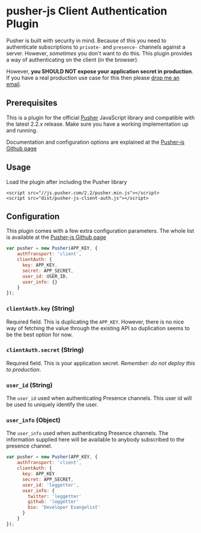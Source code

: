 # pusher-js Client Authentication Plugin

Pusher is built with security in mind. Because of this you need to authenticate subscriptions to `private-` and `presence-` channels against a server. However, *sometimes* you don't want to do this. This plugin provides a way of authenticating on the client (in the browser).

However,  **you SHOULD NOT expose your application secret in production**. If you have a real production use case for this then please [drop me an email](mailto:phil@leggetter.co.uk).

## Prerequisites

This is a plugin for the official [Pusher](http://pusher.com) JavaScript library and compatible with the latest 2.2.x release. Make sure you have a working implementation up and running.

Documentation and configuration options are explained at the [Pusher-js Github page](https://github.com/pusher/pusher-js)

## Usage

Load the plugin after including the Pusher library

    <script src="//js.pusher.com/2.2/pusher.min.js"></script>
    <script src="dist/pusher-js-client-auth.js"></script>

## Configuration

This plugin comes with a few extra configuration parameters. The whole list is available at the [Pusher-js Github page](https://github.com/pusher/pusher-js#configuration)

```js
var pusher = new Pusher(APP_KEY, {
    authTransport: 'client',
    clientAuth: {
      key: APP_KEY,
      secret: APP_SECRET,
      user_id: USER_ID,
      user_info: {}
    }
});
```

### `clientAuth.key` (String)

Required field. This is duplicating the `APP_KEY`. However, there is no nice way of fetching the value through the existing API so duplication seems to be the best option for now.

### `clientAuth.secret` (String)

Required field. This is your application secret. *Remember: do not deploy this to production*.

### `user_id` (String)

The `user_id` used when authenticating Presence channels. This user id will be used to uniquely identify the user.

### `user_info` (Object)

The `user_info` used when authenticating Presence channels. The information supplied here will be available to anybody subscribed to the presence channel.

```js
var pusher = new Pusher(APP_KEY, {
    authTransport: 'client',
    clientAuth: {
      key: APP_KEY
      secret: APP_SECRET,
      user_id: 'leggetter',
      user_info: {
        twitter: 'leggetter'
        github: 'leggetter'
        bio: 'Developer Evangelist'
      }
    }
});
```
